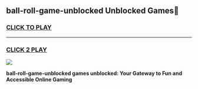 
## ball-roll-game-unblocked Unblocked Games👋
<h3>
<a href="https://news.freeplayer.one?title=ball-roll-game-unblocked&ref=16F">CLICK TO PLAY</a></h3>
<hr>

<h3>
<a href="https://news.freeplayer.one?title=ball-roll-game-unblocked&ref=16F">CLICK 2 PLAY</a>
  
</h3>

<a href="https://news.freeplayer.one?title=ball-roll-game-unblocked&ref=16F/"><img src="https://clearcache.store/games.png"></a>


**ball-roll-game-unblocked games unblocked: Your Gateway to Fun and Accessible Online Gaming**
